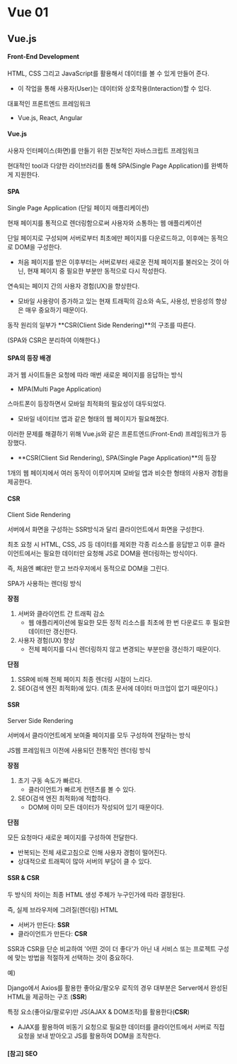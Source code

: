 # Vue 01

## Vue.js

#### Front-End Development

HTML, CSS 그리고 JavaScript를 활용해서 데이터를 볼 수 있게 만들어 준다.

* 이 작업을 통해 사용자(User)는 데이터와 상호작용(Interaction)할 수 있다.

대표적인 프론트엔드 프레임워크

* Vue.js, React, Angular



#### Vue.js

사용자 인터페이스(화면)를 만들기 위한 진보적인 자바스크립트 프레임워크

현대적인 tool과 다양한 라이브러리를 통해 SPA(Single Page Application)를 완벽하게 지원한다.



#### SPA

Single Page Application (단일 페이지 애플리케이션)

현재 페이지를 통적으로 렌더링함으로써 사용자와 소통하는 웹 애플리케이션

단일 페이지로 구성되며 서버로부터 최초에만 페이지를 다운로드하고, 이후에는 동적으로 DOM을 구성한다.

* 처음 페이지를 받은 이후부터는 서버로부터 새로운 전체 페이지를 불러오는 것이 아닌, 현재 페이지 중 필요한 부분만 동적으로 다시 작성한다.

연속되는 페이지 간의 사용자 경험(UX)을 향상한다.

* 모바일 사용량이 증가하고 있는 현재 트래픽의 감소와 속도, 사용성, 반응성의 향상은 매우 중요하기 때문이다.

동작 원리의 일부가 **CSR(Client Side Rendering)**의 구조를 따른다.

(SPA와 CSR은 분리하여 이해한다.)



#### SPA의 등장 배경

과거 웹 사이트들은 요청에 따라 매번 새로운 페이지를 응답하는 방식

* MPA(Multi Page Application)

스마트폰이 등장하면서 모바일 최적화의 필요성이 대두되었다.

* 모바일 네이티브 앱과 같은 형태의 웹 페이지가 필요해졌다.

이러한 문제를 해결하기 위해 Vue.js와 같은 프론트엔드(Front-End) 프레임워크가 등장했다.

* **CSR(Client Sid Rendering), SPA(Single Page Application)**의 등장

1개의 웹 페이지에서 여러 동작이 이루어지며 모바일 앱과 비슷한 형태의 사용자 경험을 제공한다.



#### CSR

Client Side Rendering

서버에서 화면을 구성하는 SSR방식과 달리 클라이언트에서 화면을 구성한다.

최초 요청 시 HTML, CSS, JS 등 데이터를 제외한 각종 리소스를 응답받고 이후 클라이언트에서는 필요한 데이터만 요청해 JS로 DOM을 렌더링하는 방식이다.

즉, 처음엔 뼈대만 맏고 브라우저에서 동적으로 DOM을 그린다.

SPA가 사용하는 렌더링 방식

**장점**

1. 서버와 클라이언트 간 트래픽 감소
   * 웹 애플리케이션에 필요한 모든 정적 리소스를 최초에 한 번 다운로드 후 필요한 데이터만 갱신한다.
2. 사용자 경험(UX) 향상
   * 전체 페이지를 다시 렌더링하지 않고 변경되는 부분만을 갱신하기 때문이다.

**단점**

1. SSR에 비해 전체 페이지 최종 렌더링 시점이 느리다.
2. SEO(검색 엔진 최적화)에 있다. (최초 문서에 데이터 마크업이 없기 때문이다.)



#### SSR

Server Side Rendering

서버에서 클라이언트에게 보여줄 페이지를 모두 구성하여 전달하는 방식

JS웹 프레임워크 이전에 사용되던 전통적인 렌더링 방식

**장점**

1. 초기 구동 속도가 빠르다.
   * 클라이언트가 빠르게 컨텐츠를 볼 수 있다.
2. SEO(검색 엔진 최적화)에 적합하다.
   * DOM에 이미 모든 데이터가 작성되어 있기 때문이다.

**단점**

모든 요청마다 새로운 페이지를 구성하여 전달한다.

* 반복되는 전체 새로고침으로 인해 사용자 경험이 떨어진다.
* 상대적으로 트래픽이 많아 서버의 부담이 클 수 있다.



#### SSR & CSR

두 방식의 차이는 최종 HTML 생성 주체가 누구인가에 따라 결정된다.

즉, 실제 브라우저에 그려질(렌더링) HTML

* 서버가 만든다: **SSR**
* 클라이언트가 만든다: **CSR**

SSR과 CSR을 단순 비교하여 '어떤 것이 더 좋다'가 아닌 내 서비스 또는 프로젝트 구성에 맞는 방법을 적절하게 선택하는 것이 중요하다.

예)

Django에서 Axios를 활용한 좋아요/팔오우 로직의 경우 대부분은 Server에서 완성된 HTML을 제공하는 구조 (**SSR**)

특정 요소(좋아요/팔로우)만 JS(AJAX & DOM조작)를 활용한다(**CSR**)

* AJAX를 활용하여 비동기 요청으로 필요한 데이터를 클라이언트에서 서버로 직접 요청을 보내 받아오고 JS를 활용하여 DOM을 조작한다.



#### [참고] SEO